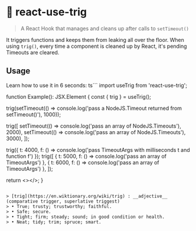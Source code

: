  # 🧹 react-use-trig

> A React Hook that manages and cleans up after calls to `setTimeout()`

It triggers functions and keeps them from leaking all over the floor.
When using `trig()`, every time a component is cleaned up by React, it's pending Timeouts are cleared.

## Usage

Learn how to use it in 6 seconds:
ts```
import useTrig from 'react-use-trig';

function Example(): JSX.Element {
  const { trig } = useTrig();

  trig(setTimeout(() => console.log('pass a NodeJS.Timeout returned from setTimeout()'), 1000));

  trig([
    setTimeout(() => console.log('pass an array of NodeJS.Timeouts'), 2000),
    setTimeout(() => console.log('pass an array of NodeJS.Timeouts'), 3000),
  ]);

  trig({ t: 4000, f: () => console.log('pass TimeoutArgs with milliseconds t and function f') });
  trig([
    { t: 5000, f: () => console.log('pass an array of TimeoutArgs') },
    { t: 6000, f: () => console.log('pass an array of TimeoutArgs') },
  ]);

  return <></>;
}
```

> [trig](https://en.wiktionary.org/wiki/trig) : __adjective__ (comparative trigger, superlative triggest)
> • True; trusty; trustworthy; faithful.
> • Safe; secure.
> • Tight; firm; steady; sound; in good condition or health.
> • Neat; tidy; trim; spruce; smart.
